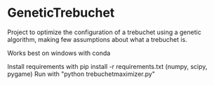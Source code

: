 # GeneticTrebuchet
Project to optimize the configuration of a trebuchet using a genetic algorithm, making few assumptions about what a trebuchet is. 

Works best on windows with conda

Install requirements with pip install -r requirements.txt
(numpy, scipy, pygame)
Run with "python trebuchetmaximizer.py"
